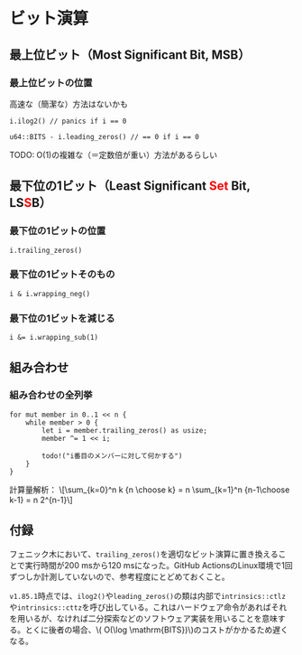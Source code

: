 # ビット演算

## 最上位ビット（Most Significant Bit, MSB）

### 最上位ビットの位置

高速な（簡潔な）方法はないかも

```rust, ignore
i.ilog2() // panics if i == 0
```

```rust, ignore
u64::BITS - i.leading_zeros() // == 0 if i == 0
```

TODO: O(1)の複雑な（＝定数倍が重い）方法があるらしい

## 最下位の1ビット（Least Significant <span style="color: red;">Set</span> Bit, LS<span style="color: red;">S</span>B）

### 最下位の1ビットの位置

```rust, ignore
i.trailing_zeros()
```

### 最下位の1ビットそのもの

```rust, ignore
i & i.wrapping_neg()
```

### 最下位の1ビットを減じる

```rust, ignore
i &= i.wrapping_sub(1)
```

## 組み合わせ

### 組み合わせの全列挙

```rust, ignore
for mut member in 0..1 << n {
    while member > 0 {
        let i = member.trailing_zeros() as usize;
        member ^= 1 << i;

        todo!("i番目のメンバーに対して何かする")
    }
}
```

計算量解析：
\\[\sum_{k=0}^n k {n \choose k} = n \sum_{k=1}^n {n-1\choose k-1} = n 2^{n-1}\\]

## 付録

フェニック木において、`trailing_zeros()`を適切なビット演算に置き換えることで実行時間が200 msから120 msになった。GitHub ActionsのLinux環境で1回ずつしか計測していないので、参考程度にとどめておくこと。

`v1.85.1`時点では、`ilog2()`や`leading_zeros()`の類は内部で`intrinsics::ctlz`や`intrinsics::cttz`を呼び出している。これはハードウェア命令があればそれを用いるが、なければ二分探索などのソフトウェア実装を用いることを意味する。とくに後者の場合、\\( O(\log \mathrm{BITS})\\)のコストがかかるため遅くなる。
